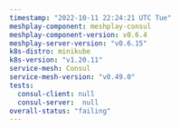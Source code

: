 ```yaml
---
timestamp: "2022-10-11 22:24:21 UTC Tue"
meshplay-component: meshplay-consul
meshplay-component-version: v0.6.4
meshplay-server-version: "v0.6.15"
k8s-distro: minikube
k8s-version: "v1.20.11"
service-mesh: Consul
service-mesh-version: "v0.49.0"
tests:
  consul-client: null
  consul-server:  null
overall-status: "failing"
---
```

